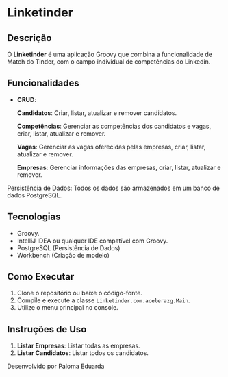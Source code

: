 # Linketinder

## Descrição

O **Linketinder** é uma aplicação Groovy que combina a funcionalidade de Match do Tinder, com o campo individual de competências do Linkedin. 

## Funcionalidades
- **CRUD**:

    **Candidatos**: Criar, listar, atualizar e remover candidatos.
  
    **Competências**: Gerenciar as competências dos candidatos e vagas, criar, listar, atualizar e remover.
  
    **Vagas**: Gerenciar as vagas oferecidas pelas empresas, criar, listar, atualizar e remover.
  
    **Empresas**: Gerenciar informações das empresas, criar, listar, atualizar e remover.

Persistência de Dados: Todos os dados são armazenados em um banco de dados PostgreSQL.

## Tecnologias

- Groovy.
- IntelliJ IDEA ou qualquer IDE compatível com Groovy.
- PostgreSQL (Persistência de Dados)
- Workbench (Criação de modelo)

## Como Executar

1. Clone o repositório ou baixe o código-fonte.
2. Compile e execute a classe `Linketinder.com.acelerazg.Main`.
3. Utilize o menu principal no console.

## Instruções de Uso

1. **Listar Empresas**: Listar todas as empresas.
2. **Listar Candidatos**: Listar todos os candidatos.

Desenvolvido por Paloma Eduarda
